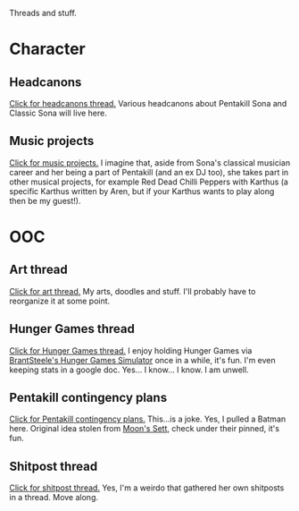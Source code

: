 Threads and stuff.

# Character

## Headcanons
[Click for headcanons thread.](https://twitter.com/DAMNSONA/status/1733014278213423197)
Various headcanons about Pentakill Sona and Classic Sona will live here.

## Music projects
[Click for music projects.](https://twitter.com/DAMNSONA/status/1724071281425780787)
I imagine that, aside from Sona's classical musician career and her being a part of Pentakill (and an ex DJ too), she takes part in other musical projects, for example Red Dead Chilli Peppers with Karthus (a specific Karthus written by Aren, but if your Karthus wants to play along then be my guest!).

# OOC

## Art thread
[Click for art thread.](https://twitter.com/DAMNSONA/status/1440724420377468933)
My arts, doodles and stuff. I'll probably have to reorganize it at some point.

## Hunger Games thread
[Click for Hunger Games thread.](https://twitter.com/DAMNSONA/status/1723807212462616895)
I enjoy holding Hunger Games via [BrantSteele's Hunger Games Simulator](https://brantsteele.net/hungergames/disclaimer.php) once in a while, it's fun.
I'm even keeping stats in a google doc. Yes... I know... I know. I am unwell.

## Pentakill contingency plans
[Click for Pentakill contingency plans.](https://twitter.com/DAMNSONA/status/1730727163232489610)
This...is a joke. Yes, I pulled a Batman here.
Original idea stolen from [Moon's Sett](https://twitter.com/SoulBoundSteel), check under their pinned, it's fun.

## Shitpost thread
[Click for shitpost thread.](https://twitter.com/DAMNSONA/status/1440724528963862531)
Yes, I'm a weirdo that gathered her own shitposts in a thread. Move along.

